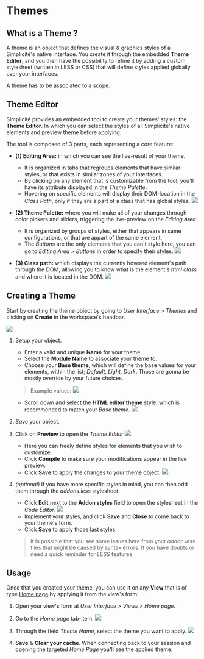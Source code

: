 # Themes

## What is a Theme ?

A theme is an object that defines the visual & graphics styles of a Simplicité's native interface. You create it through the embedded **Theme Editor**, and you then have the possibility to refine it by adding a custom stylesheet (written in LESS or CSS) that will define styles applied globally over your interfaces.

A theme has to be associated to a scope.

## Theme Editor

Simplicité provides an embedded tool to create your themes' styles: the **Theme Editor**. In which you can select the styles of all Simplicité's native elements and preview theme before applying.

The tool is composed of 3 parts, each representing a core feature:
- **(1) Editing Area:** in which you can see the live-result of your theme.
    - It is organized in tabs that regroups elements that have similar styles, or that exists in similar zones of your interfaces.
    - By clicking on any element that is customizable from the tool, you'll have its attribute displayed in the *Theme Palette*.
    - Hovering on specific elements will display their DOM-location in the *Class Path*, only if they are a part of a class that has global styles.
    ![](themes_preview_area.png)

- **(2) Theme Palette:** where you will make all of your changes through color pickers and sliders, triggering the live-preview on the *Editing Area*.
    - It is organized by groups of styles, either that appears in same configurations, or that are appart of the same element.
    - The *Buttons* are the only elements that you can't style here, you can go to *Editing Area > Buttons* in order to specify their styles.
    ![](themes_preview_palette.png)

- **(3) Class path:** which displays the currently hovered element's path through the DOM, allowing you to know what is the element's *html class* and where it is located in the DOM.
    ![](themes_preview_classpath.png)

## Creating a Theme 

Start by creating the theme object by going to *User Interface > Themes* and clicking on **Create** in the workspace's headbar.

![](themes_create.png)

1. Setup your object.
    - Enter a valid and unique **Name** for your theme
    - Select the **Module Name** to associate your theme to.
    - Choose your **Base theme**, which will define the base values for your elements, within the list; *Default*, *Light*, *Dark*. Those are gonna be mostly override by your future choices.
    > Example values:
    > ![](themes_form.png)
    - Scroll down and select the **HTML editor theme** style, which is recommended to match your *Base theme*.
    ![](themes_form_bis.png)

2. *Save* your object.

3. Click on **Preview** to open the *Theme Editor*
    ![](themes_form_ter.png)
    - Here you can freely define styles for elements that you wish to customize.
    - Click **Compile** to make sure your modifications appear in the live preview.
    - Click **Save** to apply the changes to your theme object.
    ![](themes_preview.png)

4. *(optional)* If you have more specific styles in mind, you can then add them through the *addons.less* stylesheet.
    - Click **Edit** next to the **Addon styles** field to open the stylesheet in the *Code Editor*.
    ![](themes_addons.png)
    - Implement your styles, and click **Save** and **Close** to come back to your theme's form.
    - Click **Save** to apply those last styles.
    > It is possible that you see some issues here from your *addon.less* files that might be caused by syntax errors. If you have doubts or need a quick reminder for *LESS* features.

## Usage

Once that you created your theme, you can use it on any **View** that is of type [Home page](https://docsrec.dev2.simplicite.io/lesson/docs/platform/userinterface/views/home-page) by applying it from the view's form:

1. Open your view's form at *User Interface > Views > Home page*.

2. Go to the *Home page* tab-item.
![](themes_view_tab.png)

3. Through the field *Theme Name*, select the theme you want to apply.
![](themes_view_fields.png)

4. **Save** & **Clear your cache**. When connecting back to your session and opening the targeted *Home Page* you'll see the applied theme.

